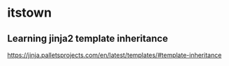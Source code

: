 # itstown

## Learning jinja2 template inheritance

https://jinja.palletsprojects.com/en/latest/templates/#template-inheritance
